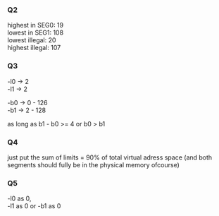 ### Q2

highest in SEG0: 19  
lowest in SEG1: 108  
lowest illegal: 20  
highest illegal: 107

### Q3

-l0 -> 2  
-l1 -> 2  

-b0 -> 0 - 126  
-b1 -> 2 - 128

as long as b1 - b0 >= 4 or b0 > b1

### Q4

just put the sum of limits = 90% of total virtual adress space (and both segments should fully be in the physical memory ofcourse)

### Q5

-l0 as 0,  
-l1 as 0 or -b1 as 0